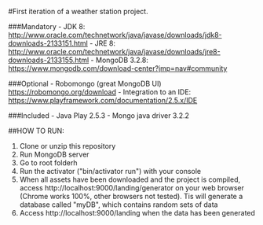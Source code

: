#First iteration of a weather station project.

###Mandatory
 	- JDK 8: http://www.oracle.com/technetwork/java/javase/downloads/jdk8-downloads-2133151.html
 	- JRE 8: http://www.oracle.com/technetwork/java/javase/downloads/jre8-downloads-2133155.html
 	- MongoDB 3.2.8: https://www.mongodb.com/download-center?jmp=nav#community

###Optional
 	- Robomongo (great MongoDB UI) https://robomongo.org/download
 	- Integration to an IDE: https://www.playframework.com/documentation/2.5.x/IDE

###Included
 	- Java Play 2.5.3
 	- Mongo java driver 3.2.2


##HOW TO RUN:

1. Clone or unzip this repository
2. Run MongoDB server
3. Go to root folderh
4. Run the activator ("bin/activator run") with your console
5. When all assets have been downloaded and the project is compiled, access http://localhost:9000/landing/generator on your web browser (Chrome works 100%, other browsers not tested). Tis will generate a database called "myDB", which contains random sets of data
6. Access http://localhost:9000/landing when the data has been generated
